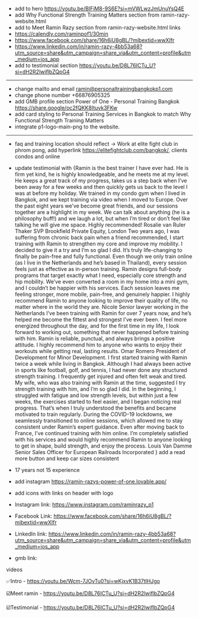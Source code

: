 - add to hero https://youtu.be/BIFiM8-9S6E?si=mVWLwzJmUnuYsQ4E
- add  Why Functional Strength Training Matters section from ramin-razy-website.html
- add to Meet Ramin Razy section from ramin-razy-website.html
links 
- https://calendly.com/raminpof1/30min
- https://www.facebook.com/share/16h6iU8gBL/?mibextid=wwXIfr 
- https://www.linkedin.com/in/ramin-razy-4bb53a68?utm_source=share&utm_campaign=share_via&utm_content=profile&utm_medium=ios_app 
- add to testimonial section https://youtu.be/D8L76ICTu_U?si=dH2R2lwiflbZQpG4 


------


- change mailto and email ramin@personaltrainingbangkokp1.com
- change phone number +66876905325
- add GMB profile section Power of One - Personal Training Bangkok
https://share.google/oc2fQKK8Ituvk3FKw 
- add card styling to Personal Training Services in Bangkok to match Why Functional Strength Training Matters
- integrate p1-logo-main-png to the website.

----
- faq and training location should reflect -> Work at elite fight club in phrom pong, add hyperlink https://elitefightclub.com/bangkok/,  clients condos and online 

- update testimonial with {Ramin is the best trainer I have ever had. He is firm yet kind, he is highly knowledgeable, and he meets me at my level. He keeps a great track of my progress, takes us a step back when I’ve been away for a few weeks and then quickly gets us back to the level I was at before my holiday. We trained in my condo gym when I lived in Bangkok, and we kept training via video when I moved to Europe. Over the past eight years we’ve become great friends, and our sessions together are a highlight in my week. We can talk about anything (he is a philosophy buff!) and we laugh a lot, but when I’m tired or don’t feel like talking he will give me space. Highly recommended!
Rosalie van Ruler Thaker
SVP Brookfield Private Equity, London
Two years ago, I was suffering from chronic back pain when a friend recommended, I start training with Ramin to strengthen my core and improve my mobility. I decided to give it a try and I’m so glad I did. It’s truly life-changing to finally be pain-free and fully functional. Even though we only train online (as I live in the Netherlands and he’s based in Thailand), every session feels just as effective as in-person training. Ramin designs full-body programs that target exactly what I need, especially core strength and hip mobility. We’ve even converted a room in my home into a mini gym, and I couldn’t be happier with his services. Each session leaves me feeling stronger, more mobile, pain-free, and genuinely happier. I highly recommend Ramin to anyone looking to improve their quality of life, no matter where in the world they are.
Nicole 
Senior lawyer working in the Netherlands
I’ve been training with Ramin for over 7 years now, and he’s helped me become the fittest and strongest I’ve ever been. I feel more energized throughout the day, and for the first time in my life, I look forward to working out, something that never happened before training with him. Ramin is reliable, punctual, and always brings a positive attitude. I highly recommend him to anyone who wants to enjoy their workouts while getting real, lasting results.
Omar Romero
President of Development for Minor Development. 
I first started training with Ramin twice a week while living in Bangkok. Although I had always been active in sports like football, golf, and tennis, I had never done any structured strength training. I frequently get injured and often felt weak and tired. My wife, who was also training with Ramin at the time, suggested I try strength training with him, and I’m so glad I did.
In the beginning, I struggled with fatigue and low strength levels, but within just a few weeks, the exercises started to feel easier, and I began noticing real progress. That’s when I truly understood the benefits and became motivated to train regularly.
During the COVID-19 lockdowns, we seamlessly transitioned to online sessions, which allowed me to stay consistent under Ramin’s expert guidance. Even after moving back to France, I’ve continued training with him online. I’m completely satisfied with his services and would highly recommend Ramin to anyone looking to get in shape, build strength, and enjoy the process.
Louis Van Damme
Senior Sales Officer for European Railroads Incorporated
} add a read more button and keep car sizes consistent

- 17 years not 15 experience

- add instagram https://ramin-razys-power-of-one.lovable.app/
- add icons with links on header with logo
- Instagram link: https://www.instagram.com/raminrazy_p1
- Facebook Link: https://www.facebook.com/share/16h6iU8gBL/?mibextid=wwXIfr 
- LinkedIn link: https://www.linkedin.com/in/ramin-razy-4bb53a68?utm_source=share&utm_campaign=share_via&utm_content=profile&utm_medium=ios_app
- gmb link: 

videos

✅Intro - https://youtu.be/Wcm-7JOvTu0?si=wKjxvK1B37tlHJgo

☑️Meet ramin - https://youtu.be/D8L76ICTu_U?si=dH2R2lwiflbZQpG4 

☑️Testimonial - https://youtu.be/D8L76ICTu_U?si=dH2R2lwiflbZQpG4 